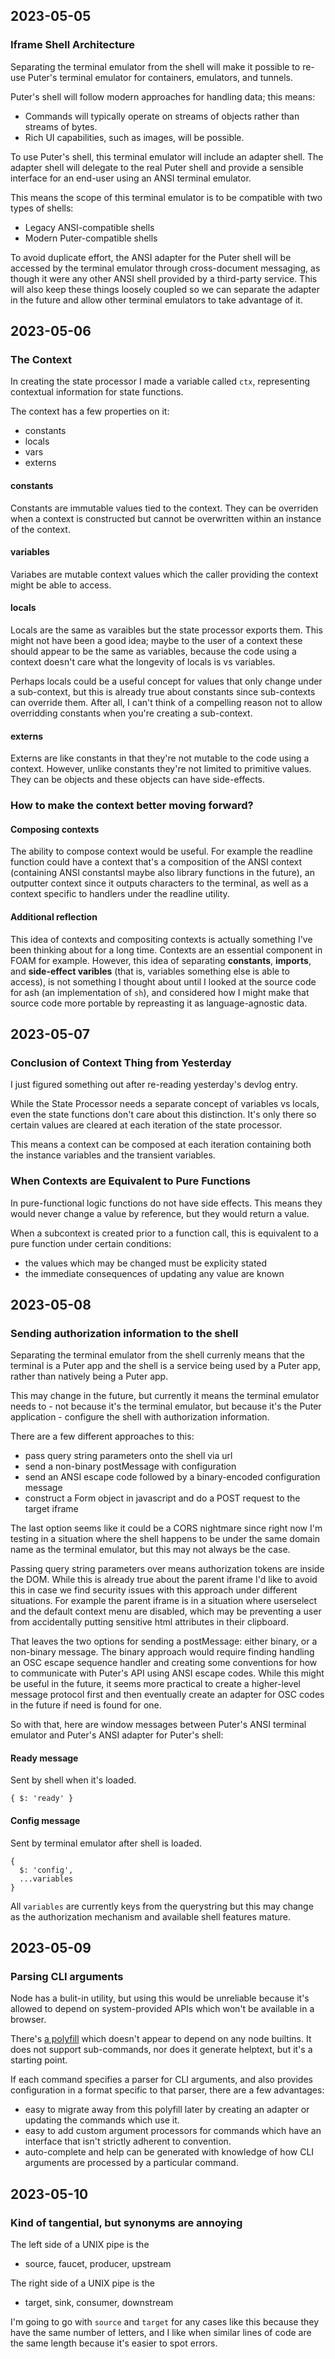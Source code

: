 ## 2023-05-05

### Iframe Shell Architecture

Separating the terminal emulator from the shell will make it possible to re-use
Puter's terminal emulator for containers, emulators, and tunnels.

Puter's shell will follow modern approaches for handling data; this means:
- Commands will typically operate on streams of objects
  rather than streams of bytes.
- Rich UI capabilities, such as images, will be possible.

To use Puter's shell, this terminal emulator will include an adapter shell.
The adapter shell will delegate to the real Puter shell and provide a sensible
interface for an end-user using an ANSI terminal emulator.

This means the scope of this terminal emulator is to be compatible with
two types of shells:
- Legacy ANSI-compatible shells
- Modern Puter-compatible shells

To avoid duplicate effort, the ANSI adapter for the Puter shell will be
accessed by the terminal emulator through cross-document messaging,
as though it were any other ANSI shell provided by a third-party service.
This will also keep these things loosely coupled so we can separate the
adapter in the future and allow other terminal emulators to take
advantage of it.

## 2023-05-06

### The Context

In creating the state processor I made a variable called
`ctx`, representing contextual information for state functions.

The context has a few properties on it:
- constants
- locals
- vars
- externs

#### constants

Constants are immutable values tied to the context.
They can be overriden when a context is constructed but
cannot be overwritten within an instance of the context.

#### variables

Variabes are mutable context values which the caller providing
the context might be able to access.

#### locals

Locals are the same as varaibles but the state processor
exports them. This might not have been a good idea;
maybe to the user of a context these should appear
to be the same as variables, because the code using a
context doesn't care what the longevity of locals is
vs variables.

Perhaps locals could be a useful concept for values that
only change under a sub-context, but this is already
true about constants since sub-contexts can override
them. After all, I can't think of a compelling reason
not to allow overridding constants when you're creating
a sub-context.

#### externs

Externs are like constants in that they're not mutable to
the code using a context. However, unlike constants they're
not limited to primitive values. They can be objects and
these objects can have side-effects.

### How to make the context better moving forward?

#### Composing contexts

The ability to compose context would be useful. For example
the readline function could have a context that's a composition
of the ANSI context (containing ANSI constantsl maybe also
library functions in the future), an outputter context since
it outputs characters to the terminal, as well as a context
specific to handlers under the readline utility.

#### Additional reflection
This idea of contexts and compositing contexts is actually
something I've been thinking about for a long time. Contexts
are an essential component in FOAM for example. However, this
idea of separating **constants**, **imports**, and
**side-effect varibles** (that is, variables something else
is able to access),
is not something I thought about until I looked at the source
code for ash (an implementation of `sh`), and considered how
I might make that source code more portable by repreasting
it as language-agnostic data.

## 2023-05-07

### Conclusion of Context Thing from Yesterday

I just figured something out after re-reading yesterday's
devlog entry.

While the State Processor needs a separate concept of
variables vs locals, even the state functions don't care
about this distinction. It's only there so certain values
are cleared at each iteration of the state processor.

This means a context can be composed at each iteration
containing both the instance variables and the transient
variables.

### When Contexts are Equivalent to Pure Functions

In pure-functional logic functions do not have side effects.
This means they would never change a value by reference, but
they would return a value.

When a subcontext is created prior to a function call, this
is equivalent to a pure function under certain conditions:
- the values which may be changed must be explicity stated
- the immediate consequences of updating any value are known

## 2023-05-08

### Sending authorization information to the shell

Separating the terminal emulator from the shell currenly
means that the terminal is a Puter app and the shell is
a service being used by a Puter app, rather than natively
being a Puter app.

This may change in the future, but currently it means the
terminal emulator needs to - not because it's the terminal
emulator, but because it's the Puter application - configure
the shell with authorization information.

There are a few different approaches to this:
- pass query string parameters onto the shell via url
- send a non-binary postMessage with configuration
- send an ANSI escape code followed by a binary-encoded
  configuration message
- construct a Form object in javascript and do a POST
  request to the target iframe

The last option seems like it could be a CORS nightmare since
right now I'm testing in a situation where the shell happens
to be under the same domain name as the terminal emulator, but
this may not always be the case.

Passing query string parameters over means authorization
tokens are inside the DOM. While this is already true
about the parent iframe I'd like to avoid this in case we
find security issues with this approach under different
situations. For example the parent iframe is in a situation
where userselect and the default context menu are disabled,
which may be preventing a user from accidentally putting
sensitive html attributes in their clipboard.

That leaves the two options for sending a postMessage:
either binary, or a non-binary message. The binary approach
would require finding handling an OSC escape sequence handler
and creating some conventions for how to communicate with
Puter's API using ANSI escape codes. While this might be useful
in the future, it seems more practical to create a higher-level
message protocol first and then eventually create an adapter
for OSC codes in the future if need is found for one.

So with that, here are window messages between Puter's
ANSI terminal emulator and Puter's ANSI adapter for Puter's
shell:

#### Ready message

Sent by shell when it's loaded.

```
{ $: 'ready' }
```

#### Config message

Sent by terminal emulator after shell is loaded.

```
{
  $: 'config',
  ...variables
}
```

All `variables` are currently keys from the querystring
but this may change as the authorization mechanism and
available shell features mature.

## 2023-05-09

### Parsing CLI arguments

Node has a bulit-in utility, but using this would be
unreliable because it's allowed to depend on system-provided
APIs which won't be available in a browser.

There's
[a polyfill](https://github.com/pkgjs/parseargs/tree/main)
which doesn't appear to depend on any node builtins.
It does not support sub-commands, nor does it generate
helptext, but it's a starting point.

If each command specifies a parser for CLI arguments, and also
provides configuration in a format specific to that parser,
there are a few advantages:
- easy to migrate away from this polyfill later by creating an
  adapter or updating the commands which use it.
- easy to add custom argument processors for commands which
  have an interface that isn't strictly adherent to convention.
- auto-complete and help can be generated with knowledge of how
  CLI arguments are processed by a particular command.

## 2023-05-10

### Kind of tangential, but synonyms are annoying

The left side of a UNIX pipe is the
- source, faucet, producer, upstream

The right side of a UNIX pipe is the
- target, sink, consumer, downstream

I'm going to go with `source` and `target` for any cases like this
because they have the same number of letters, and I like when similar
lines of code are the same length because it's easier to spot errors.
